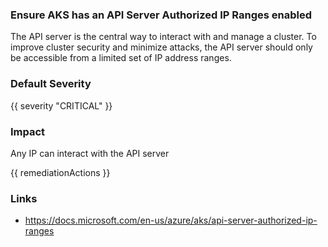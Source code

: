 
### Ensure AKS has an API Server Authorized IP Ranges enabled

The API server is the central way to interact with and manage a cluster. To improve cluster security and minimize attacks, the API server should only be accessible from a limited set of IP address ranges.

### Default Severity
{{ severity "CRITICAL" }}

### Impact
Any IP can interact with the API server

<!-- DO NOT CHANGE -->
{{ remediationActions }}

### Links
- https://docs.microsoft.com/en-us/azure/aks/api-server-authorized-ip-ranges
        
